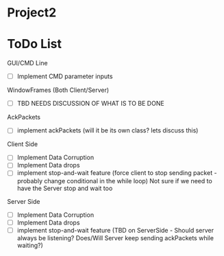# Project2

<h1> ToDo List </h1>

GUI/CMD Line
  - [ ] Implement CMD parameter inputs

WindowFrames (Both Client/Server)
  - [ ] TBD NEEDS DISCUSSION OF WHAT IS TO BE DONE

AckPackets
  - [ ] implement ackPackets (will it be its own class? lets discuss this)

Client Side
  - [ ] Implement Data Corruption
  - [ ] Implement Data drops
  - [ ] implement stop-and-wait feature (force client to stop sending packet - probably change conditional in the while loop) Not sure if we need to have the Server stop and wait too

Server Side
  - [ ] Implement Data Corruption
  - [ ] Implement Data drops
  - [ ] implement stop-and-wait feature (TBD on ServerSide - Should server always be listening? Does/Will Server keep sending ackPackets while waiting?)
